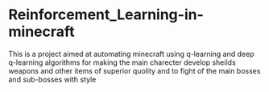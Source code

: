 # Reinforcement_Learning-in-minecraft
This is a project aimed at automating minecraft using q-learning and deep q-learning algorithms for making the main charecter develop sheilds weapons and other items of superior quolity and to fight of the main bosses and sub-bosses with style
